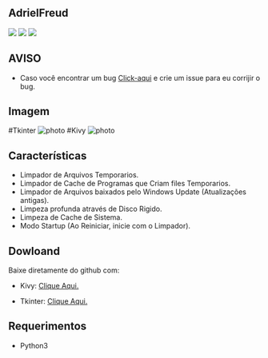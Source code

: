 ## AdrielFreud

![](https://img.shields.io/badge/CleanTemp-v2.0-blue?style=flat&logo=appveyor)
![](https://img.shields.io/badge/plataforma-win32--win64-blue?style=flat&logo=appveyor)
![](https://img.shields.io/badge/python-3.x.x-blue)

## AVISO
- Caso você encontrar um bug [Click-aqui](https://github.com/AdrielFreud/Clean-Temp/issues/new) e crie um issue para eu corrijir o bug.

## Imagem
#Tkinter
![photo](https://i.imgur.com/eQfVRWS.png)
#Kivy
![photo](https://i.imgur.com/eQfVRWS.png)

## Características
  - Limpador de Arquivos Temporarios.
  - Limpador de Cache de Programas que Criam files Temporarios.
  - Limpador de Arquivos baixados pelo Windows Update (Atualizações antigas).
  - Limpeza profunda através de Disco Rigido.
  - Limpeza de Cache de Sistema.
  - Modo Startup (Ao Reiniciar, inicie com o Limpador).
 
 ## Dowloand
Baixe diretamente do github com:
 - Kivy: <a href="https://mega.nz/#!3V8VxKha!eXBw_g2rCX0-v4OlgMgQ0xDCdF8c-R7SHd4i6bb0xww" target="_blank">Clique Aqui.</a></p>
 - Tkinter: <a href="https://mega.nz/#!3V8VxKha!eXBw_g2rCX0-v4OlgMgQ0xDCdF8c-R7SHd4i6bb0xww" target="_blank">Clique Aqui.</a></p>

## Requerimentos
 - Python3
